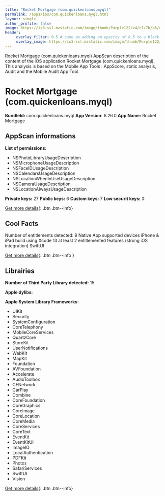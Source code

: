```yaml
---
title: "Rocket Mortgage (com.quickenloans.myql)"
permalink: /apps/ios/com.quickenloans.myql.html
layout: single
author_profile: false
image: https://is3-ssl.mzstatic.com/image/thumb/Purple122/v4/c7/7b/b5/c77bb598-4d20-1a8a-ea26-6686c21dbfc7/AppIcon-0-1x_U007emarketing-0-7-0-85-220.png/512x512bb.jpg
header: 
     overlay_filter: 0.5 # same as adding an opacity of 0.5 to a black background
     overlay_image: https://is3-ssl.mzstatic.com/image/thumb/Purple122/v4/c7/7b/b5/c77bb598-4d20-1a8a-ea26-6686c21dbfc7/AppIcon-0-1x_U007emarketing-0-7-0-85-220.png/512x512bb.jpg
---
```

Rocket Mortgage (com.quickenloans.myql) AppScan description of the content of the iOS application Rocket Mortgage (com.quickenloans.myql). This analysis is based on the Mobile App Tools : AppScore, static analysis, Audit and the Mobile Audit App Tool.

# Rocket Mortgage (com.quickenloans.myql)

**BundleId:** com.quickenloans.myql
**App Version:** 8.26.0
**App Name:** Rocket Mortgage


## AppScan informations 

**List of permissions:** 
- NSPhotoLibraryUsageDescription
- NSMicrophoneUsageDescription
- NSFaceIDUsageDescription
- NSCalendarsUsageDescription
- NSLocationWhenInUseUsageDescription
- NSCameraUsageDescription
- NSLocationAlwaysUsageDescription
  
  
**Private keys:** 27
**Public keys:** 6
**Custom keys:** 7
**Low securit keys:** 0
  
[Get more details](/pricing.html){: .btn .btn--info}

## Cool Facts

Number of entitlements detected: 9
Native App
supported devices iPhone & iPad
build using Xcode 13
at least 2 entitlemented features (strong iOS integration)
SwiftUI
  
[Get more details](/pricing.html){: .btn .btn--info }

## Librairies 
**Number of Third Party Library detected:** 15


**Apple dylibs:**


**Apple System Library Frameworks:**
- UIKit
- Security
- SystemConfiguration
- CoreTelephony
- MobileCoreServices
- QuartzCore
- StoreKit
- UserNotifications
- WebKit
- MapKit
- Foundation
- AVFoundation
- Accelerate
- AudioToolbox
- CFNetwork
- CarPlay
- Combine
- CoreFoundation
- CoreGraphics
- CoreImage
- CoreLocation
- CoreMedia
- CoreServices
- CoreText
- EventKit
- EventKitUI
- ImageIO
- LocalAuthentication
- PDFKit
- Photos
- SafariServices
- SwiftUI
- Vision


  
[Get more details](/pricing.html){: .btn .btn--info}


